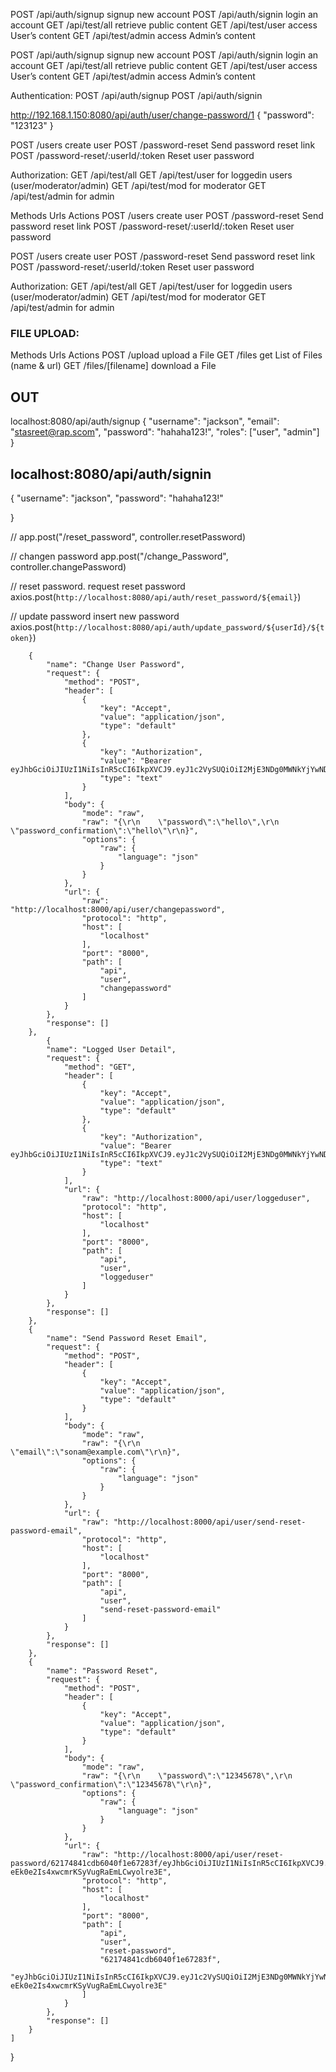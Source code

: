 POST	/api/auth/signup	signup new account
POST	/api/auth/signin	login an account
GET	/api/test/all	retrieve public content
GET	/api/test/user	access User’s content
GET	/api/test/admin	access Admin’s content

POST	/api/auth/signup	signup new account
POST	/api/auth/signin	login an account
GET	/api/test/all	retrieve public content
GET	/api/test/user	access User’s content
GET	/api/test/admin	access Admin’s content

Authentication:
POST /api/auth/signup
POST /api/auth/signin

http://192.168.1.150:8080/api/auth/user/change-password/1
   {
      "password": "123123"
   }

POST	/users	         create user
POST	/password-reset	Send password reset link
POST	/password-reset/:userId/:token	Reset user password

Authorization:
GET /api/test/all
GET /api/test/user for loggedin users (user/moderator/admin)
GET /api/test/mod for moderator
GET /api/test/admin for admin

Methods	Urls	Actions
POST	/users	create user
POST	/password-reset	Send password reset link
POST	/password-reset/:userId/:token	Reset user password



POST	/users	         create user
POST	/password-reset	Send password reset link
POST	/password-reset/:userId/:token	Reset user password

Authorization:
GET /api/test/all
GET /api/test/user for loggedin users (user/moderator/admin)
GET /api/test/mod for moderator
GET /api/test/admin for admin


### FILE UPLOAD:
Methods	Urls	Actions
POST	/upload	upload a File
GET	/files	get List of Files (name & url)
GET	/files/[filename]	download a File

## OUT
localhost:8080/api/auth/signup
{
   "username": "jackson",
   "email": "stasreet@rap.scom",
   "password": "hahaha123!",
   "roles": ["user", "admin"]
}

## localhost:8080/api/auth/signin
{
   "username": "jackson",
   "password": "hahaha123!"
   
}


// app.post("/reset_password", controller.resetPassword)

// changen password
app.post("/change_Password", controller.changePassword)


// reset password. request reset password
axios.post(`http://localhost:8080/api/auth/reset_password/${email}`)

// update password insert new password
axios.post(`http://localhost:8080/api/auth/update_password/${userId}/${token}`)



		{
			"name": "Change User Password",
			"request": {
				"method": "POST",
				"header": [
					{
						"key": "Accept",
						"value": "application/json",
						"type": "default"
					},
					{
						"key": "Authorization",
						"value": "Bearer eyJhbGciOiJIUzI1NiIsInR5cCI6IkpXVCJ9.eyJ1c2VySUQiOiI2MjE3NDg0MWNkYjYwNDBmMWU2NzI4M2YiLCJpYXQiOjE2NDU2OTMwMTIsImV4cCI6MTY0NjEyNTAxMn0.pHa_3QxsAy0hSFEfp4RYrmGecAARUwIIhB8K73SolBU",
						"type": "text"
					}
				],
				"body": {
					"mode": "raw",
					"raw": "{\r\n    \"password\":\"hello\",\r\n    \"password_confirmation\":\"hello\"\r\n}",
					"options": {
						"raw": {
							"language": "json"
						}
					}
				},
				"url": {
					"raw": "http://localhost:8000/api/user/changepassword",
					"protocol": "http",
					"host": [
						"localhost"
					],
					"port": "8000",
					"path": [
						"api",
						"user",
						"changepassword"
					]
				}
			},
			"response": []
		},
      		{
			"name": "Logged User Detail",
			"request": {
				"method": "GET",
				"header": [
					{
						"key": "Accept",
						"value": "application/json",
						"type": "default"
					},
					{
						"key": "Authorization",
						"value": "Bearer eyJhbGciOiJIUzI1NiIsInR5cCI6IkpXVCJ9.eyJ1c2VySUQiOiI2MjE3NDg0MWNkYjYwNDBmMWU2NzI4M2YiLCJpYXQiOjE2NDU2OTMwMTIsImV4cCI6MTY0NjEyNTAxMn0.pHa_3QxsAy0hSFEfp4RYrmGecAARUwIIhB8K73SolBU",
						"type": "text"
					}
				],
				"url": {
					"raw": "http://localhost:8000/api/user/loggeduser",
					"protocol": "http",
					"host": [
						"localhost"
					],
					"port": "8000",
					"path": [
						"api",
						"user",
						"loggeduser"
					]
				}
			},
			"response": []
		},
		{
			"name": "Send Password Reset Email",
			"request": {
				"method": "POST",
				"header": [
					{
						"key": "Accept",
						"value": "application/json",
						"type": "default"
					}
				],
				"body": {
					"mode": "raw",
					"raw": "{\r\n    \"email\":\"sonam@example.com\"\r\n}",
					"options": {
						"raw": {
							"language": "json"
						}
					}
				},
				"url": {
					"raw": "http://localhost:8000/api/user/send-reset-password-email",
					"protocol": "http",
					"host": [
						"localhost"
					],
					"port": "8000",
					"path": [
						"api",
						"user",
						"send-reset-password-email"
					]
				}
			},
			"response": []
		},
		{
			"name": "Password Reset",
			"request": {
				"method": "POST",
				"header": [
					{
						"key": "Accept",
						"value": "application/json",
						"type": "default"
					}
				],
				"body": {
					"mode": "raw",
					"raw": "{\r\n    \"password\":\"12345678\",\r\n    \"password_confirmation\":\"12345678\"\r\n}",
					"options": {
						"raw": {
							"language": "json"
						}
					}
				},
				"url": {
					"raw": "http://localhost:8000/api/user/reset-password/62174841cdb6040f1e67283f/eyJhbGciOiJIUzI1NiIsInR5cCI6IkpXVCJ9.eyJ1c2VySUQiOiI2MjE3NDg0MWNkYjYwNDBmMWU2NzI4M2YiLCJpYXQiOjE2NDU2OTMxNzgsImV4cCI6MTY0NTY5NDA3OH0.XcuRC6ZY-eEk0e2Is4xwcmrKSyVugRaEmLCwyolre3E",
					"protocol": "http",
					"host": [
						"localhost"
					],
					"port": "8000",
					"path": [
						"api",
						"user",
						"reset-password",
						"62174841cdb6040f1e67283f",
						"eyJhbGciOiJIUzI1NiIsInR5cCI6IkpXVCJ9.eyJ1c2VySUQiOiI2MjE3NDg0MWNkYjYwNDBmMWU2NzI4M2YiLCJpYXQiOjE2NDU2OTMxNzgsImV4cCI6MTY0NTY5NDA3OH0.XcuRC6ZY-eEk0e2Is4xwcmrKSyVugRaEmLCwyolre3E"
					]
				}
			},
			"response": []
		}
	]
}